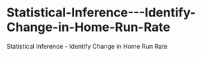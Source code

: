 # Statistical-Inference---Identify-Change-in-Home-Run-Rate
Statistical Inference - Identify Change in Home Run Rate
